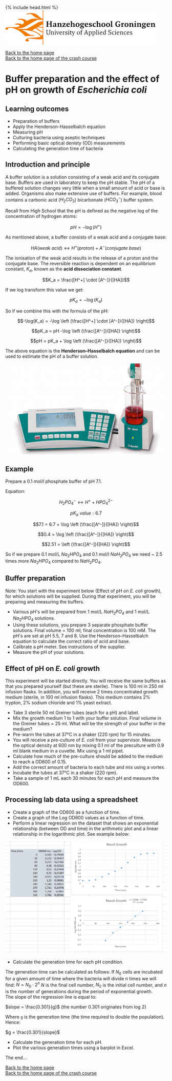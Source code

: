 {% include head.html %}
![Hanze](../hanze/hanze.png)

[Back to the home page](../index.md)  
[Back to the home page of the crash course](./short.md)  

# Buffer preparation and the effect of pH on growth of *Escherichia coli*

## Learning outcomes
- Preparation of buffers
- Apply the Henderson-Hasselbalch equation
- Measuring pH
- Culturing bacteria using aseptic techniques
- Performing basic optical denisty (OD) measurements
- Calculating the generation time of bacteria

## Introduction and principle
A buffer solution is a solution consisting of a weak acid and its conjugate base. Buffers are used in laboratory to keep the pH stable. The pH of a buffered solution changes very little when a small amount of acid or base is added. Organisms also make extensive use of buffers. For example, blood contains a carbonic acid ($H_2CO_3$) bicarbonate ($HCO_3^-$) buffer system.

Recall from High School that the pH is defined as the negative log of the concentration of hydrogen atoms:

$$pH = -\log(H^+)$$

As mentioned above, a buffer consists of a weak acid and a conjugate base:

$$HA (weak\ acid) \leftrightarrow H^+ (proton) + A^- (conjugate\ base)$$

The ionisation of the weak acid results in the release of a proton and the conjugate base. The reversible reaction is dependent on an equilibrium constant, $K_a$, known as the **acid dissociation constant**.

$$K_a = \frac{[H^+] \cdot [A^-]}{[HA]}$$

If we log transform this value we get:

$${pK_{a}} =-\log({K_{a}})$$

So if we combine this with the formula of the pH:

$$-\log(K_a) = -\log \left (\frac{[H^+] \cdot [A^-]}{[HA]} \right)$$

$$pK_a = pH -\log \left (\frac{[A^-]}{[HA]} \right)$$

$$pH = pK_a + \log \left (\frac{[A^-]}{[HA]} \right)$$  

The above equation is the **Henderson–Hasselbalch equation** and can be used to estimate the pH of a buffer solution.


![pH meter](./buffers/buffers.jpg)

## Example

Prepare a 0.1 mol/l phosphate buffer of pH 7.1.

Equation:

$$H_2PO_4^- \leftrightarrow H^+ + HPO_4^{2-}$$

$$pK_a \ value: 6.7$$

$$7.1 = 6.7 + \log \left (\frac{[A^-]}{[HA]} \right)$$

$$0.4 = \log \left (\frac{[A^-]}{[HA]} \right)$$

$$2.51 = \left (\frac{[A^-]}{[HA]} \right)$$

So if we prepare 0.1 mol/L $Na_2HPO_4$ and 0.1 mol/l $NaH_2PO_4$ we need ~ 2.5 times more $Na_2HPO_4$ compared to $NaH_2PO_4$.

## Buffer preparation
Note: You start with the experiment below (Effect of pH on *E. coli* growth), for which solutions will be supplied. During that experiment, you will be preparing and measuring the buffers.
- Various pH's will be prepared from 1 mol/L $NaH_2PO_4$ and 1 mol/L $Na_2HPO_4$ solutions.
- Using these solutions, you prepare 3 separate phosphate buffer solutions. Final volume = 100 ml; final concentration is 100 mM. The pH's are set at pH 5.5, 7 and 8. Use the Henderson–Hasselbalch equation to calculate the correct ratio of acid and base.
- Calibrate a pH meter. See instructions of the supplier.
- Measure the pH of your solutions.

## Effect of pH on *E. coli* growth
This experiment will be started directly.
You will receive the same buffers as that you prepared yourself (but these are sterile). There is 100 ml in 250 ml infusion flasks. In addition, you will receive 2 times concentrated growth medium (sterile, in 100 ml infusion flasks). This medium contains 2% trypton, 2% sodium chloride and 1% yeast extract.
- Take 3 sterile 50 ml Greiner tubes (each for a pH) and label.
- Mix the growth medium 1 to 1 with your buffer solution. Final volume in the Greiner tubes = 25 ml. What will be the strength of your buffer in the medium?
- Pre-warm the tubes at 37°C in a shaker (220 rpm) for 15 minutes.
- You will receive a pre-culture of *E. coli* from your supervisor. Measure the optical density at 600 nm by mixing 0.1 ml of the preculture with 0.9 ml blank medium in a cuvette. Mix using a 1 ml pipet.
- Calculate how much of the pre-culture should be added to the medium to reach a OD600 of 0.15.
- Add the correct amount of bacteria to each tube and mix using a vortex.
- Incubate the tubes at 37°C in a shaker (220 rpm).
- Take a sample of 1 mL each 30 minutes for each pH and measure the OD600.

## Processing lab data using a spreadsheet
- Create a graph of the OD600 as a function of time.
- Create a graph of the Log OD600 values as a function of time.
- Perform a linear regression on the dataset that shows an exponential relationship (between OD and time) in the arithmetic plot and a linear relationship in the logarithmic plot. See example below:

![example](./buffers/growth_example.png)

- Calculate the generation time for each pH condition.

The generation time can be calculated as follows:
If $N_0$ cells are incubated for a given amount of time where the bacteria will divide $n$ times we will find:
$N = N_0 \cdot 2^n$
$N$ is the final cell number, $N_0$ is the initial cell number, and $n$ is the number of generations during the period of exponential growth.  
The slope of the regression line is equal to:

$slope = \frac{0.301}{g}$ (the number 0.301 originates from log 2)

Where `g` is the generation time (the time required to double the population). Hence:

$g = \frac{0.301}{slope}$

- Calculate the generation time for each pH.
- Plot the various generation times using a barplot in Excel.


The end...

[Back to the home page](../index.md)  
[Back to the home page of the crash course](./short.md)  
